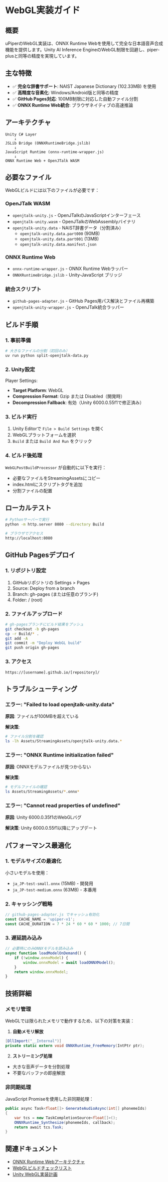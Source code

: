 # WebGL実装ガイド

## 概要

uPiperのWebGL実装は、ONNX Runtime Webを使用して完全な日本語音声合成機能を提供します。Unity AI Inference EngineのWebGL制限を回避し、piper-plusと同等の精度を実現しています。

## 主な特徴

- ✅ **完全な辞書サポート**: NAIST Japanese Dictionary (102.33MB) を使用
- ✅ **高精度な音素化**: Windows/Android版と同等の精度
- ✅ **GitHub Pages対応**: 100MB制限に対応した自動ファイル分割
- ✅ **ONNX Runtime Web統合**: ブラウザネイティブの高速推論

## アーキテクチャ

```
Unity C# Layer
    ↓
JSLib Bridge (ONNXRuntimeBridge.jslib)
    ↓
JavaScript Runtime (onnx-runtime-wrapper.js)
    ↓
ONNX Runtime Web + OpenJTalk WASM
```

## 必要なファイル

WebGLビルドには以下のファイルが必要です：

### OpenJTalk WASM
- `openjtalk-unity.js` - OpenJTalkのJavaScriptインターフェース
- `openjtalk-unity.wasm` - OpenJTalkのWebAssemblyバイナリ
- `openjtalk-unity.data` - NAIST辞書データ（分割済み）
  - `openjtalk-unity.data.part000` (90MB)
  - `openjtalk-unity.data.part001` (13MB)
  - `openjtalk-unity.data.manifest.json`

### ONNX Runtime Web
- `onnx-runtime-wrapper.js` - ONNX Runtime Webラッパー
- `ONNXRuntimeBridge.jslib` - Unity-JavaScript ブリッジ

### 統合スクリプト
- `github-pages-adapter.js` - GitHub Pages用パス解決とファイル再構築
- `openjtalk-unity-wrapper.js` - OpenJTalk統合ラッパー

## ビルド手順

### 1. 事前準備

```bash
# 大きなファイルの分割（初回のみ）
uv run python split-openjtalk-data.py
```

### 2. Unity設定

Player Settings:
- **Target Platform**: WebGL
- **Compression Format**: Gzip または Disabled（開発時）
- **Decompression Fallback**: 有効（Unity 6000.0.55f1で修正済み）

### 3. ビルド実行

1. Unity Editorで `File > Build Settings` を開く
2. WebGLプラットフォームを選択
3. `Build` または `Build And Run` をクリック

### 4. ビルド後処理

`WebGLPostBuildProcessor` が自動的に以下を実行：
- 必要なファイルをStreamingAssetsにコピー
- index.htmlにスクリプトタグを追加
- 分割ファイルの配置

## ローカルテスト

```bash
# Pythonサーバーで実行
python -m http.server 8080 --directory Build

# ブラウザでアクセス
http://localhost:8080
```

## GitHub Pagesデプロイ

### 1. リポジトリ設定

1. GitHubリポジトリの Settings > Pages
2. Source: Deploy from a branch
3. Branch: gh-pages (または任意のブランチ)
4. Folder: / (root)

### 2. ファイルアップロード

```bash
# gh-pagesブランチにビルド結果をプッシュ
git checkout -b gh-pages
cp -r Build/* .
git add -A
git commit -m "Deploy WebGL build"
git push origin gh-pages
```

### 3. アクセス

```
https://[username].github.io/[repository]/
```

## トラブルシューティング

### エラー: "Failed to load openjtalk-unity.data"

**原因**: ファイルが100MBを超えている

**解決策**: 
```bash
# ファイル分割を確認
ls -lh Assets/StreamingAssets/openjtalk-unity.data.*
```

### エラー: "ONNX Runtime initialization failed"

**原因**: ONNXモデルファイルが見つからない

**解決策**:
```bash
# モデルファイルの確認
ls Assets/StreamingAssets/*.onnx*
```

### エラー: "Cannot read properties of undefined"

**原因**: Unity 6000.0.35f1のWebGLバグ

**解決策**: Unity 6000.0.55f1以降にアップデート

## パフォーマンス最適化

### 1. モデルサイズの最適化

小さいモデルを使用：
- `ja_JP-test-small.onnx` (15MB) - 開発用
- `ja_JP-test-medium.onnx` (63MB) - 本番用

### 2. キャッシング戦略

```javascript
// github-pages-adapter.js でキャッシュ有効化
const CACHE_NAME = 'upiper-v1';
const CACHE_DURATION = 7 * 24 * 60 * 60 * 1000; // 7日間
```

### 3. 遅延読み込み

```javascript
// 必要時にのみONNXモデルを読み込み
async function loadModelOnDemand() {
    if (!window.onnxModel) {
        window.onnxModel = await loadONNXModel();
    }
    return window.onnxModel;
}
```

## 技術詳細

### メモリ管理

WebGLでは限られたメモリで動作するため、以下の対策を実装：

1. **自動メモリ解放**
```csharp
[DllImport("__Internal")]
private static extern void ONNXRuntime_FreeMemory(IntPtr ptr);
```

2. **ストリーミング処理**
- 大きな音声データを分割処理
- 不要なバッファの即座解放

### 非同期処理

JavaScript Promiseを使用した非同期処理：

```csharp
public async Task<float[]> GenerateAudioAsync(int[] phonemeIds)
{
    var tcs = new TaskCompletionSource<float[]>();
    ONNXRuntime_Synthesize(phonemeIds, callback);
    return await tcs.Task;
}
```

## 関連ドキュメント

- [ONNX Runtime Webアーキテクチャ](../../../ONNX_RUNTIME_WEB_ARCHITECTURE.md)
- [WebGLビルドチェックリスト](../../../../WEBGL_BUILD_CHECKLIST.md)
- [Unity WebGL実装計画](../../../../UNITY_WEBGL_OPENJTALK_IMPLEMENTATION_PLAN.md)